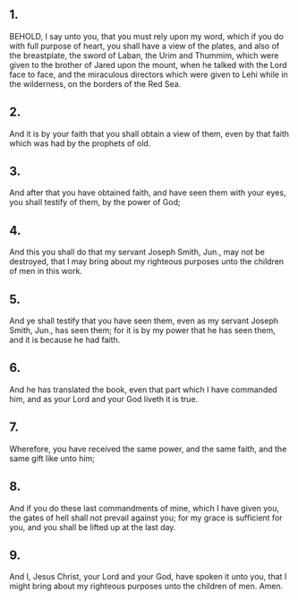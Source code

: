 ## 1.
BEHOLD, I say unto you, that you must rely upon my word, which if you do with full purpose of heart, you shall have a view of the plates, and also of the breastplate, the sword of Laban, the Urim and Thummim, which were given to the brother of Jared upon the mount, when he talked with the Lord face to face, and the miraculous directors which were given to Lehi while in the wilderness, on the borders of the Red Sea.
## 2.
And it is by your faith that you shall obtain a view of them, even by that faith which was had by the prophets of old.
## 3.
And after that you have obtained faith, and have seen them with your eyes, you shall testify of them, by the power of God;
## 4.
And this you shall do that my servant Joseph Smith, Jun., may not be destroyed, that I may bring about my righteous purposes unto the children of men in this work.
## 5.
And ye shall testify that you have seen them, even as my servant Joseph Smith, Jun., has seen them; for it is by my power that he has seen them, and it is because he had faith.
## 6.
And he has translated the book, even that part which I have commanded him, and as your Lord and your God liveth it is true.
## 7.
Wherefore, you have received the same power, and the same faith, and the same gift like unto him;
## 8.
And if you do these last commandments of mine, which I have given you, the gates of hell shall not prevail against you; for my grace is sufficient for you, and you shall be lifted up at the last day.
## 9.
And I, Jesus Christ, your Lord and your God, have spoken it unto you, that I might bring about my righteous purposes unto the children of men. Amen.

